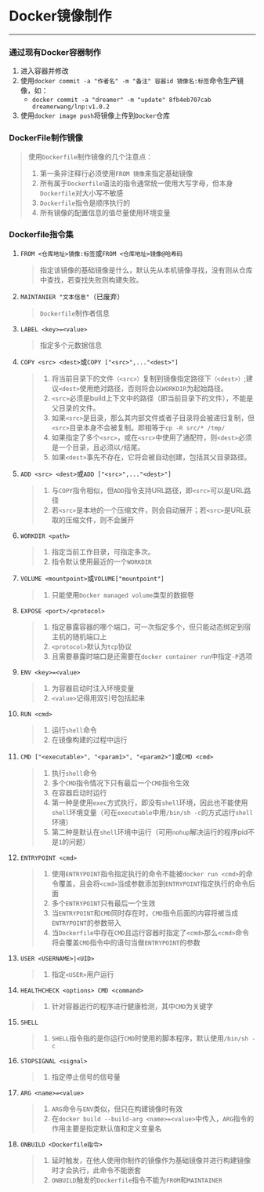 # Docker镜像制作

---

### 通过现有Docker容器制作

1. 进入容器并修改
2. 使用`docker commit -a "作者名" -m "备注" 容器id 镜像名:标签`命令生产镜像，如：
   - `docker commit -a "dreamer" -m "update" 8fb4eb707cab dreamerwang/lnp:v1.0.2`
3. 使用`docker image push`将镜像上传到`Docker`仓库

### DockerFile制作镜像

> 使用`Dockerfile`制作镜像的几个注意点：
>
> 1. 第一条非注释行必须使用`FROM 镜像`来指定基础镜像
> 2. 所有属于`Dockerfile`语法的指令通常统一使用大写字母，但本身`Dockerfile`对大小写不敏感
> 3. `Dockerfile`指令是顺序执行的
> 4. 所有镜像的配置信息的值尽量使用环境变量

### Dockerfile指令集

1. `FROM <仓库地址>镜像:标签`或`FROM <仓库地址>镜像@哈希码`

   > 指定该镜像的基础镜像是什么，默认先从本机镜像寻找，没有则从仓库中查找，若查找失败则构建失败。

2. `MAINTANIER "文本信息"`（已废弃）

   > `Dockerfile`制作者信息

3. `LABEL <key>=<value>`

   > 指定多个元数据信息

4. `COPY <src> <dest>`或`COPY ["<src>",..."<dest>"]`

   > 1. 将当前目录下的文件`（<src>）`复制到镜像指定路径下`（<dest>）`;建议`<dest>`使用绝对路径，否则将会以`WORKDIR`为起始路径。
   > 2. `<src>`必须是build上下文中的路径（即当前目录下的文件），不能是父目录的文件。
   > 3. 如果`<src>`是目录，那么其内部文件或者子目录将会被递归复制，但`<src>`目录本身不会被复制。即相等于`cp -R src/* /tmp/`
   > 4. 如果指定了多个`<src>`，或在`<src>`中使用了通配符，则`<dest>`必须是一个目录，且必须以`/`结尾。
   > 5. 如果`<dest>`事先不存在，它将会被自动创建，包括其父目录路径。

5. `ADD <src> <dest>`或`ADD ["<src>",..."<dest>"]`

   > 1. 与`COPY`指令相似，但`ADD`指令支持URL路径，即`<src>`可以是URL路径
   > 2. 若`<src>`是本地的一个压缩文件，则会自动展开；若`<src>`是URL获取的压缩文件，则不会展开

6. `WORKDIR <path>`

   > 1. 指定当前工作目录，可指定多次。
   > 2. 指令默认使用最近的一个`WORKDIR`

7. `VOLUME <mountpoint>`或`VOLUME["mountpoint"]`

   > 1. 只能使用`Docker managed volume`类型的数据卷

8. `EXPOSE <port>/<protocol>`

   > 1. 指定暴露容器的哪个端口，可一次指定多个，但只能动态绑定到宿主机的随机端口上
   > 2. `<protocol>`默认为`tcp`协议
   > 3. 且需要暴露时端口是还需要在`docker container run`中指定`-P`选项

9. `ENV <key>=<value>`

   > 1. 为容器启动时注入环境变量
   > 2. `<value>`记得用双引号包括起来

10. `RUN <cmd>`

    > 1. 运行`shell`命令
    > 2. 在镜像构建的过程中运行

11. `CMD ["<executable>", "<param1>", "<param2>"]`或`CMD <cmd>`

    > 1. 执行`shell`命令
    > 2. 多个`CMD`指令情况下只有最后一个`CMD`指令生效
    > 3. 在容器启动时运行
    > 4. 第一种是使用`exec`方式执行，即没有`shell`环境，因此也不能使用`shell`环境变量（可在`executable`中用`/bin/sh -c`的方式运行`shell`环境）
    > 5. 第二种是默认在`shell`环境中运行（可用`nohup`解决运行的程序pid不是`1`的问题）

12. `ENTRYPOINT <cmd>`

    > 1. 使用`ENTRYPOINT`指令指定执行的命令不能被`docker run <cmd>`的命令覆盖，且会将`<cmd>`当成参数添加到`ENTRYPOINT`指定执行的命令后面
    > 2. 多个`ENTRYPOINT`只有最后一个生效
    > 3. 当`ENTRYPOINT`和`CMD`同时存在时，`CMD`指令后面的内容将被当成`ENTRYPOINT`的参数带入
    > 4. 当`Dockerfile`中存在`CMD`且运行容器时指定了`<cmd>`那么`<cmd>`命令将会覆盖`CMD`指令中的语句当做`ENTRYPOINT`的参数

13. `USER <USERNAME>|<UID>`

    > 1. 指定`<USER>`用户运行

14. `HEALTHCHECK <options> CMD <command>`

    > 1. 针对容器运行的程序进行健康检测，其中`CMD`为关键字

15. `SHELL`

    > 1. `SHELL`指令指的是你运行`CMD`时使用的脚本程序，默认使用`/bin/sh -c`

16. `STOPSIGNAL <signal>`

    > 1. 指定停止信号的信号量

17. `ARG <name>=<value>`

    > 1. `ARG`命令与`ENV`类似，但只在构建镜像时有效
    > 2. 在`docker build --build-arg <name>=<value>`中传入，`ARG`指令的作用主要是指定默认值和定义变量名

18. `ONBUILD <Dockerfile指令>`

    > 1. 延时触发，在他人使用你制作的镜像作为基础镜像并进行构建镜像时才会执行，此命令不能嵌套
    > 2. `ONBUILD`触发的`Dockerfile`指令不能为`FROM`和`MAINTAINER`
